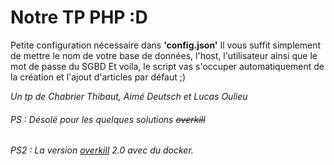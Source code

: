 # Notre TP PHP :D 

Petite configuration nécessaire dans **'config.json'** 
Il vous suffit simplement de mettre le nom de votre base de données, l'host, l'utilisateur ainsi que le mot de passe du SGBD
Et voila, le script vas s'occuper automatiquement de la création et l'ajout d'articles par défaut ;)

*Un tp de Chabrier Thibaut, Aimé Deutsch et Lucas Oulieu*

###### PS : Désolé pour les quelques solutions _*~~overkill~~*_
###### PS2 : La version [overkill](https://gitlab.com/Aime23/tp-php) 2.0 avec du docker.
